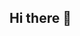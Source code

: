 ## Hi there 👋

<!--
**Onesmuss/Onesmuss** is a ✨ _special_ ✨ repository because its `README.md` (this file) appears on your GitHub profile.

Here are some ideas to get you started:

- 🔭 I’m currently working on ...softwares
- 🌱 I’m currently learning ...python
- 👯 I’m looking to collaborate on ...UI AND UX projects
- 🤔 I’m looking for help with ...
- 💬 Ask me about ...
- 📫 How to reach me: ...
- 😄 Pronouns: ...
- ⚡ Fun fact: ...
-->
